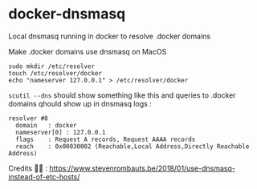 # docker-dnsmasq
Local dnsmasq running in docker to resolve .docker domains

Make .docker domains use dnsmasq on MacOS
```shell
sudo mkdir /etc/resolver
touch /etc/resolver/docker
echo "nameserver 127.0.0.1" > /etc/resolver/docker
```
`scutil --dns` should show something like this and queries to .docker domains qhould show up in dnsmasq logs :

```
resolver #8
  domain   : docker
  nameserver[0] : 127.0.0.1
  flags    : Request A records, Request AAAA records
  reach    : 0x00030002 (Reachable,Local Address,Directly Reachable Address)
```

Credits 🙏🏼 : https://www.stevenrombauts.be/2018/01/use-dnsmasq-instead-of-etc-hosts/
